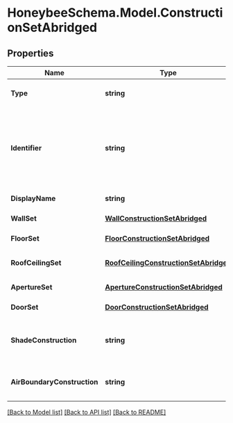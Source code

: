 
# HoneybeeSchema.Model.ConstructionSetAbridged

## Properties

Name | Type | Description | Notes
------------ | ------------- | ------------- | -------------
**Type** | **string** |  | [optional] [readonly] [default to "ConstructionSetAbridged"]
**Identifier** | **string** | Text string for a unique object ID. This identifier remains constant as the object is mutated, copied, and serialized to different formats (eg. dict, idf, osm). This identifier is also used to reference the object across a Model. It must be &lt; 100 characters, use only ASCII characters and exclude (, ; ! \\n \\t). | 
**DisplayName** | **string** | Display name of the object with no character restrictions. | [optional] 
**WallSet** | [**WallConstructionSetAbridged**](WallConstructionSetAbridged.md) | A WallConstructionSetAbridged object for this ConstructionSet. | [optional] 
**FloorSet** | [**FloorConstructionSetAbridged**](FloorConstructionSetAbridged.md) | A FloorConstructionSetAbridged object for this ConstructionSet. | [optional] 
**RoofCeilingSet** | [**RoofCeilingConstructionSetAbridged**](RoofCeilingConstructionSetAbridged.md) | A RoofCeilingConstructionSetAbridged object for this ConstructionSet. | [optional] 
**ApertureSet** | [**ApertureConstructionSetAbridged**](ApertureConstructionSetAbridged.md) | A ApertureConstructionSetAbridged object for this ConstructionSet. | [optional] 
**DoorSet** | [**DoorConstructionSetAbridged**](DoorConstructionSetAbridged.md) | A DoorConstructionSetAbridged object for this ConstructionSet. | [optional] 
**ShadeConstruction** | **string** | The identifier of a ShadeConstruction to set the reflectance properties of all outdoor shades of all objects to which this ConstructionSet is assigned. | [optional] 
**AirBoundaryConstruction** | **string** | The identifier of an AirBoundaryConstruction to set the properties of Faces with an AirBoundary type. | [optional] 

[[Back to Model list]](../README.md#documentation-for-models)
[[Back to API list]](../README.md#documentation-for-api-endpoints)
[[Back to README]](../README.md)

